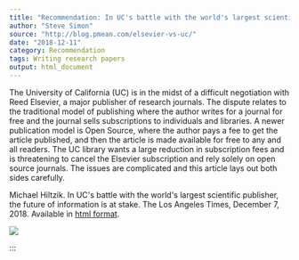 ```yaml
---
title: "Recommendation: In UC's battle with the world's largest scientific publisher, the future of information is at stake"
author: "Steve Simon"
source: "http://blog.pmean.com/elsevier-vs-uc/"
date: "2018-12-11"
category: Recommendation
tags: Writing research papers
output: html_document
---
```


The University of California (UC) is in the midst of a difficult
negotiation with Reed Elsevier, a major publisher of research journals.
The dispute relates to the traditional model of publishing where the
author writes for a journal for free and the journal sells subscriptions
to individuals and libraries. A newer publication model is Open Source,
where the author pays a fee to get the article published, and then the
article is made available for free to any and all readers. The UC
library wants a large reduction in subscription fees and is threatening
to cancel the Elsevier subscription and rely solely on open source
journals. The issues are complicated and this article lays out both
sides carefully.

<!---More--->

Michael Hiltzik. In UC's battle with the world's largest scientific
publisher, the future of information is at stake. The Los Angeles Times,
December 7, 2018. Available in [html
format](https://www.latimes.com/business/hiltzik/la-fi-hiltzik-uc-elsevier-20181207-story.html).

![](../../images/elsevier-vs-uc01.png)


:::

